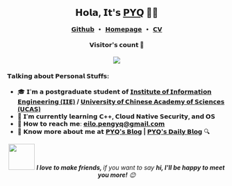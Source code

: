 <h2 align="center"> 𝗛𝗼𝗹𝗮, 𝗜𝘁'𝘀 <a href="https://peng-yq.github.io">𝗣𝗬𝗤</a> 👨‍💻 </h2>

<p align="center">
  <samp>
    <a href="https://github.com/peng-yq">𝗚𝗶𝘁𝗵𝘂𝗯</a> ∙ 
    <a href="https://peng-yq.github.io">𝗛𝗼𝗺𝗲𝗽𝗮𝗴𝗲</a> ∙
    <a href="https://github.com/peng-yq/peng-yq.github.io/raw/main/pdf/CV_CN.pdf">𝗖𝗩</a> 
  </samp>
</p>

<h4 align="center">𝗩𝗶𝘀𝗶𝘁𝗼𝗿'𝘀 𝗰𝗼𝘂𝗻𝘁 👀</h4>

<p align="center"><img src="https://profile-counter.glitch.me/peng-yq/count.svg"></img></p>

<h4>𝗧𝗮𝗹𝗸𝗶𝗻𝗴 𝗮𝗯𝗼𝘂𝘁 𝗣𝗲𝗿𝘀𝗼𝗻𝗮𝗹 𝗦𝘁𝘂𝗳𝗳𝘀:</h4>

- 🎓 𝗜'𝗺 𝗮 𝗽𝗼𝘀𝘁𝗴𝗿𝗮𝗱𝘂𝗮𝘁𝗲 𝘀𝘁𝘂𝗱𝗲𝗻𝘁 𝗼𝗳 **[𝗜𝗻𝘀𝘁𝗶𝘁𝘂𝘁𝗲 𝗼𝗳 𝗜𝗻𝗳𝗼𝗿𝗺𝗮𝘁𝗶𝗼𝗻 𝗘𝗻𝗴𝗶𝗻𝗲𝗲𝗿𝗶𝗻𝗴 (𝗜𝗜𝗘)](http://www.iie.ac.cn/) / [𝗨𝗻𝗶𝘃𝗲𝗿𝘀𝗶𝘁𝘆 𝗼𝗳 𝗖𝗵𝗶𝗻𝗲𝘀𝗲 𝗔𝗰𝗮𝗱𝗲𝗺𝘆 𝗼𝗳 𝗦𝗰𝗶𝗲𝗻𝗰𝗲𝘀 (𝗨𝗖𝗔𝗦)](https://www.ucas.ac.cn/)**   
- 🌱 𝗜’𝗺 𝗰𝘂𝗿𝗿𝗲𝗻𝘁𝗹𝘆 𝗹𝗲𝗮𝗿𝗻𝗶𝗻𝗴 **𝗖++, 𝗖𝗹𝗼𝘂𝗱 𝗡𝗮𝘁𝗶𝘃𝗲 𝗦𝗲𝗰𝘂𝗿𝗶𝘁𝘆, 𝗮𝗻𝗱 𝗢𝗦**
- 💌 𝗛𝗼𝘄 𝘁𝗼 𝗿𝗲𝗮𝗰𝗵 𝗺𝗲: **[𝗲𝗶𝗹𝗼.𝗽𝗲𝗻𝗴𝘆𝗾@𝗴𝗺𝗮𝗶𝗹.𝗰𝗼𝗺](mailto:eilo.pengyq@gmail.com)**
- 🔎 𝗞𝗻𝗼𝘄 𝗺𝗼𝗿𝗲 𝗮𝗯𝗼𝘂𝘁 𝗺𝗲 𝗮𝘁 **[𝗣𝗬𝗤'𝘀 𝗕𝗹𝗼𝗴](https://peng-yq.github.io) | [𝗣𝗬𝗤'𝘀 𝗗𝗮𝗶𝗹𝘆 𝗕𝗹𝗼𝗴](https://pengyq.top)** 🔍

<p align="center"><img src="https://media.giphy.com/media/LnQjpWaON8nhr21vNW/giphy.gif" width="60"> <em><b>I love to make friends, </b> if you want to say <b>hi, I'll be happy to meet you more!</b> 😊</em></p>







